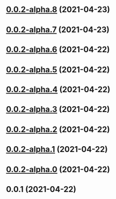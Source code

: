 ## [0.0.2-alpha.8](https://new.github.com/yymzy/taro-plugin-build/compare/v0.0.2-alpha.7...v0.0.2-alpha.8) (2021-04-23)

## [0.0.2-alpha.7](https://new.github.com/yymzy/taro-plugin-build/compare/v0.0.2-alpha.6...v0.0.2-alpha.7) (2021-04-23)

## [0.0.2-alpha.6](https://new.github.com/yymzy/taro-plugin-build/compare/v0.0.2-alpha.5...v0.0.2-alpha.6) (2021-04-22)

## [0.0.2-alpha.5](https://new.github.com/yymzy/taro-plugin-build/compare/v0.0.2-alpha.4...v0.0.2-alpha.5) (2021-04-22)

## [0.0.2-alpha.4](https://new.github.com/yymzy/taro-plugin-build/compare/v0.0.2-alpha.3...v0.0.2-alpha.4) (2021-04-22)

## [0.0.2-alpha.3](https://new.github.com/yymzy/taro-plugin-build/compare/v0.0.2-alpha.2...v0.0.2-alpha.3) (2021-04-22)

## [0.0.2-alpha.2](https://new.github.com/yymzy/taro-plugin-build/compare/v0.0.2-alpha.0...v0.0.2-alpha.2) (2021-04-22)

## [0.0.2-alpha.1](https://new.github.com/yymzy/taro-plugin-build/compare/v0.0.2-alpha.0...v0.0.2-alpha.1) (2021-04-22)

## [0.0.2-alpha.0](https://new.github.com/yymzy/taro-plugin-build/compare/v0.0.1...v0.0.2-alpha.0) (2021-04-22)

## 0.0.1 (2021-04-22)
